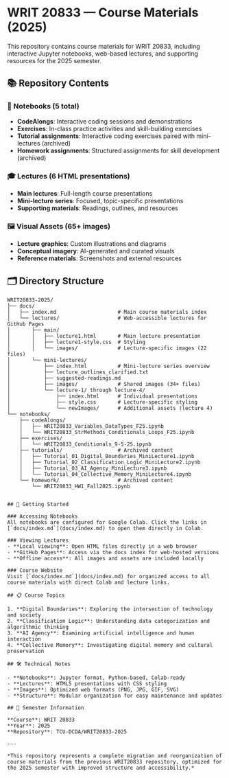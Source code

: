 # WRIT 20833 — Course Materials (2025)

This repository contains course materials for WRIT 20833, including interactive Jupyter notebooks, web-based lectures, and supporting resources for the 2025 semester.

## 📚 Repository Contents

### 📓 Notebooks (5 total)
- **CodeAlongs**: Interactive coding sessions and demonstrations
- **Exercises**: In-class practice activities and skill-building exercises
- **Tutorial assignments**: Interactive coding exercises paired with mini-lectures (archived)
- **Homework assignments**: Structured assignments for skill development (archived)

### 🎓 Lectures (6 HTML presentations)
- **Main lectures**: Full-length course presentations
- **Mini-lecture series**: Focused, topic-specific presentations
- **Supporting materials**: Readings, outlines, and resources

### 🖼️ Visual Assets (65+ images)
- **Lecture graphics**: Custom illustrations and diagrams
- **Conceptual imagery**: AI-generated and curated visuals
- **Reference materials**: Screenshots and external resources

## 🗂️ Directory Structure

```
WRIT20833-2025/
├── docs/
│   ├── index.md                    # Main course materials index
│   └── lectures/                   # Web-accessible lectures for GitHub Pages
│       ├── main/
│       │   ├── lecture1.html       # Main lecture presentation
│       │   ├── lecture1-style.css  # Styling
│       │   └── images/             # Lecture-specific images (22 files)
│       └── mini-lectures/
│           ├── index.html          # Mini-lecture series overview
│           ├── lecture_outlines_clarified.txt
│           ├── suggested-readings.md
│           ├── images/             # Shared images (34+ files)
│           └── lecture-1/ through lecture-4/
│               ├── index.html      # Individual presentations
│               ├── style.css       # Lecture-specific styling
│               └── newImages/      # Additional assets (lecture 4)
└── notebooks/
    ├── codeAlongs/
    │   ├── WRIT20833_Variables_DataTypes_F25.ipynb
    │   └── WRIT20833_StrMethods_Conditionals_Loops_F25.ipynb
    ├── exercises/
    │   └── WRIT20833_Conditionals_9-5-25.ipynb
    ├── tutorials/                  # Archived content
    │   ├── Tutorial_01_Digital_Boundaries_MiniLecture1.ipynb
    │   ├── Tutorial_02_Classification_Logic_MiniLecture2.ipynb
    │   ├── Tutorial_03_AI_Agency_MiniLecture3.ipynb
    │   └── Tutorial_04_Collective_Memory_MiniLecture4.ipynb
    └── homework/                   # Archived content
        └── WRIT20833_HW1_Fall2025.ipynb
```
```

## 🚀 Getting Started

### Accessing Notebooks
All notebooks are configured for Google Colab. Click the links in [`docs/index.md`](docs/index.md) to open them directly in Colab.

### Viewing Lectures
- **Local viewing**: Open HTML files directly in a web browser
- **GitHub Pages**: Access via the docs index for web-hosted versions
- **Offline access**: All images and assets are included locally

### Course Website
Visit [`docs/index.md`](docs/index.md) for organized access to all course materials with direct Colab and lecture links.

## 📋 Course Topics

1. **Digital Boundaries**: Exploring the intersection of technology and society
2. **Classification Logic**: Understanding data categorization and algorithmic thinking  
3. **AI Agency**: Examining artificial intelligence and human interaction
4. **Collective Memory**: Investigating digital memory and cultural preservation

## 🛠️ Technical Notes

- **Notebooks**: Jupyter format, Python-based, Colab-ready
- **Lectures**: HTML5 presentations with CSS styling
- **Images**: Optimized web formats (PNG, JPG, GIF, SVG)
- **Structure**: Modular organization for easy maintenance and updates

## 📅 Semester Information

**Course**: WRIT 20833  
**Year**: 2025  
**Repository**: TCU-DCDA/WRIT20833-2025

---

*This repository represents a complete migration and reorganization of course materials from the previous WRIT20833 repository, optimized for the 2025 semester with improved structure and accessibility.*
